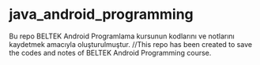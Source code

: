 # java_android_programming
Bu repo BELTEK Android Programlama kursunun kodlarını ve notlarını kaydetmek amacıyla oluşturulmuştur. //This repo has been created to save the codes and notes of BELTEK Android Programming course.
